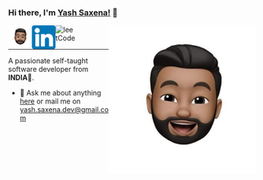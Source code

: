 ### Hi there, I'm [Yash Saxena!](https://theswiftagen.github.io/) 👋

<img align="right" width="300px" src="https://github.com/TheSwiftagen/TheSwiftagen/blob/master/Emo.jpeg">

<a href="https://TheSwiftagen.github.io/">
  <img align="left" alt="website" width="48px" src="https://github.com/TheSwiftagen/TheSwiftagen/blob/master/Emo.jpeg" />
</a>
<a href="hhttps://www.linkedin.com/in/yash-saxena-894850185/">
  <img align="left" alt="Linkedin" width="48px" src="https://github.com/TheSwiftagen/TheSwiftagen/blob/master/assets/linkedin.png" />
</a>
<a href="https://leetcode.com/yashsaxena9/">
  <img align="left" alt="leetCode" width="40px" src="https://encrypted-tbn0.gstatic.com/images?q=tbn%3AANd9GcR2KJ34dO3Vp7rp1UHEo4eO8VAFNoHKLI9mrw&usqp=CAU" />
</a>

<br />
<br />
<hr />

<p> A passionate self-taught software developer from <b>INDIA</b>💜. </p>

- 💬 Ask me about anything [here](https://github.com/TheSwiftagen/TheSwiftagen/issues) or mail me on <yash.saxena.dev@gmail.com>
